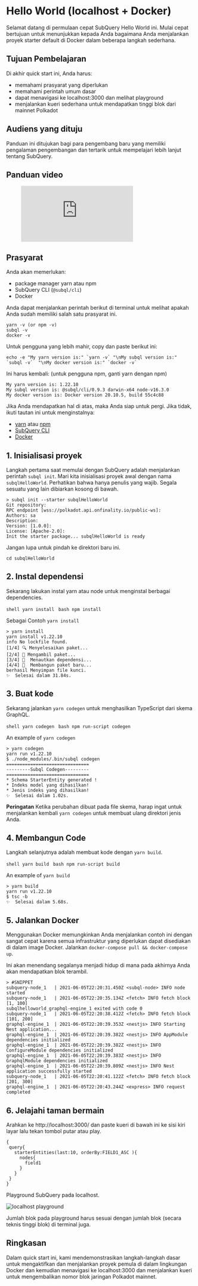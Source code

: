 # Hello World (localhost + Docker)

Selamat datang di permulaan cepat SubQuery Hello World ini. Mulai cepat bertujuan untuk menunjukkan kepada Anda bagaimana Anda menjalankan proyek starter default di Docker dalam beberapa langkah sederhana.

## Tujuan Pembelajaran

Di akhir quick start ini, Anda harus:

- memahami prasyarat yang diperlukan
- memahami perintah umum dasar
- dapat menavigasi ke localhost:3000 dan melihat playground
- menjalankan kueri sederhana untuk mendapatkan tinggi blok dari mainnet Polkadot

## Audiens yang dituju

Panduan ini ditujukan bagi para pengembang baru yang memiliki pengalaman pengembangan dan tertarik untuk mempelajari lebih lanjut tentang SubQuery.

## Panduan video

<figure class="video_container">
  <iframe src="https://www.youtube.com/embed/j034cyUYb7k" frameborder="0" allowfullscreen="true"></iframe>
</figure>

## Prasyarat

Anda akan memerlukan:

- package manager yarn atau npm
- SubQuery CLI (`@subql/cli`)
- Docker

Anda dapat menjalankan perintah berikut di terminal untuk melihat apakah Anda sudah memiliki salah satu prasyarat ini.

```shell
yarn -v (or npm -v)
subql -v
docker -v
```

Untuk pengguna yang lebih mahir, copy dan paste berikut ini:

```shell
echo -e "My yarn version is:" `yarn -v` "\nMy subql version is:" `subql -v`  "\nMy docker version is:" `docker -v`
```

Ini harus kembali: (untuk pengguna npm, ganti yarn dengan npm)

```shell
My yarn version is: 1.22.10
My subql version is: @subql/cli/0.9.3 darwin-x64 node-v16.3.0
My docker version is: Docker version 20.10.5, build 55c4c88
```

Jika Anda mendapatkan hal di atas, maka Anda siap untuk pergi. Jika tidak, ikuti tautan ini untuk menginstalnya:

- [yarn](https://classic.yarnpkg.com/en/docs/install/) atau [npm](https://www.npmjs.com/get-npm)
- [SubQuery CLI](quickstart.md#install-the-subquery-cli)
- [Docker](https://docs.docker.com/get-docker/)

## 1. Inisialisasi proyek

Langkah pertama saat memulai dengan SubQuery adalah menjalankan perintah `subql init`. Mari kita inisialisasi proyek awal dengan nama `subqlHelloWorld`. Perhatikan bahwa hanya penulis yang wajib. Segala sesuatu yang lain dibiarkan kosong di bawah.

```shell
> subql init --starter subqlHelloWorld
Git repository:
RPC endpoint [wss://polkadot.api.onfinality.io/public-ws]:
Authors: sa
Description:
Version: [1.0.0]:
License: [Apache-2.0]:
Init the starter package... subqlHelloWorld is ready

```

Jangan lupa untuk pindah ke direktori baru ini.

```shell
cd subqlHelloWorld
```

## 2. Instal dependensi

Sekarang lakukan instal yarn atau node untuk menginstal berbagai dependencies.

<CodeGroup> <CodeGroupItem title="YARN" active> ```shell yarn install ``` </CodeGroupItem>
<CodeGroupItem title="NPM"> ```bash npm install ``` </CodeGroupItem> </CodeGroup>

Sebagai Contoh `yarn install`

```shell
> yarn install
yarn install v1.22.10
info No lockfile found.
[1/4] 🔍 Menyelesaikan paket...
[2/4] 🚚 Mengambil paket...
[3/4] 🔗  Menautkan dependensi...
[4/4] 🔨  Membangun paket baru...
berhasil Menyimpan file kunci.
✨  Selesai dalam 31.84s.
```

## 3. Buat kode

Sekarang jalankan `yarn codegen` untuk menghasilkan TypeScript dari skema GraphQL.

<CodeGroup> <CodeGroupItem title="YARN" active> ```shell yarn codegen ``` </CodeGroupItem>
<CodeGroupItem title="NPM"> ```bash npm run-script codegen ``` </CodeGroupItem> </CodeGroup>

An example of `yarn codegen`

```shell
> yarn codegen
yarn run v1.22.10
$ ./node_modules/.bin/subql codegen
===============================
---------Subql Codegen---------
===============================
* Schema StarterEntity generated !
* Indeks model yang dihasilkan!
* Jenis indeks yang dihasilkan!
✨  Selesai dalam 1.02s.
```

**Peringatan** Ketika perubahan dibuat pada file skema, harap ingat untuk menjalankan kembali `yarn codegen` untuk membuat ulang direktori jenis Anda.

## 4. Membangun Code

Langkah selanjutnya adalah membuat kode dengan `yarn build`.

<CodeGroup> <CodeGroupItem title="YARN" active> ```shell yarn build ``` </CodeGroupItem>
<CodeGroupItem title="NPM"> ```bash npm run-script build ``` </CodeGroupItem> </CodeGroup>

An example of `yarn build`

```shell
> yarn build
yarn run v1.22.10
$ tsc -b
✨  Selesai dalam 5.68s.
```

## 5. Jalankan Docker

Menggunakan Docker memungkinkan Anda menjalankan contoh ini dengan sangat cepat karena semua infrastruktur yang diperlukan dapat disediakan di dalam image Docker. Jalankan `docker-compose pull && docker-compose up`.

Ini akan menendang segalanya menjadi hidup di mana pada akhirnya Anda akan mendapatkan blok terambil.

```shell
> #SNIPPET
subquery-node_1   | 2021-06-05T22:20:31.450Z <subql-node> INFO node started
subquery-node_1   | 2021-06-05T22:20:35.134Z <fetch> INFO fetch block [1, 100]
subqlhelloworld_graphql-engine_1 exited with code 0
subquery-node_1   | 2021-06-05T22:20:38.412Z <fetch> INFO fetch block [101, 200]
graphql-engine_1  | 2021-06-05T22:20:39.353Z <nestjs> INFO Starting Nest application...
graphql-engine_1  | 2021-06-05T22:20:39.382Z <nestjs> INFO AppModule dependencies initialized
graphql-engine_1  | 2021-06-05T22:20:39.382Z <nestjs> INFO ConfigureModule dependencies initialized
graphql-engine_1  | 2021-06-05T22:20:39.383Z <nestjs> INFO GraphqlModule dependencies initialized
graphql-engine_1  | 2021-06-05T22:20:39.809Z <nestjs> INFO Nest application successfully started
subquery-node_1   | 2021-06-05T22:20:41.122Z <fetch> INFO fetch block [201, 300]
graphql-engine_1  | 2021-06-05T22:20:43.244Z <express> INFO request completed

```

## 6. Jelajahi taman bermain

Arahkan ke http://localhost:3000/ dan paste kueri di bawah ini ke sisi kiri layar lalu tekan tombol putar atau play.

```
{
 query{
   starterEntities(last:10, orderBy:FIELD1_ASC ){
     nodes{
       field1
     }
   }
 }
}

```

Playground SubQuery pada localhost.

![localhost playground](/assets/img/subql_playground.png)

Jumlah blok pada playground harus sesuai dengan jumlah blok (secara teknis tinggi blok) di terminal juga.

## Ringkasan

Dalam quick start ini, kami mendemonstrasikan langkah-langkah dasar untuk mengaktifkan dan menjalankan proyek pemula di dalam lingkungan Docker dan kemudian menavigasi ke localhost:3000 dan menjalankan kueri untuk mengembalikan nomor blok jaringan Polkadot mainnet.
